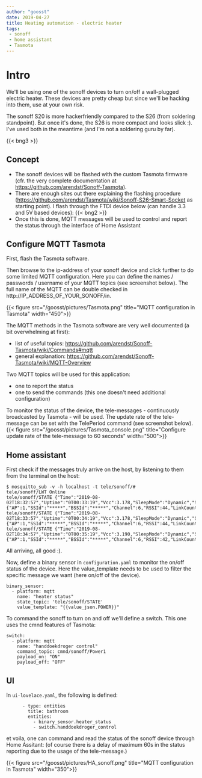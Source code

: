```yaml
---
author: "goosst"
date: 2019-04-27
title: Heating automation - electric heater
tags:
 - sonoff
 - home assistant
 - Tasmota
---
```



# Intro

We'll be using one of the sonoff devices to turn on/off a wall-plugged electric heater. These devices are pretty cheap but since we'll be hacking into them, use at your own risk.

The sonoff S20 is more hackerfriendly compared to the S26 (from soldering standpoint). But once it's done, the S26 is more compact and looks slick :). I've used both in the meantime (and I'm not a soldering guru by far).

{{< bng3 >}}

## Concept

* The sonoff devices will be flashed with the custom Tasmota firmware (cfr. the very complete documentation at https://github.com/arendst/Sonoff-Tasmota).
* There are enough sites out there explaining the flashing procedure (https://github.com/arendst/Tasmota/wiki/Sonoff-S26-Smart-Socket as starting point). I flash through the FTDI device below (can handle 3.3 and 5V based devices): {{< bng2 >}}
* Once this is done, MQTT messages will be used to control and report the status through the interface of Home Assistant



## Configure MQTT Tasmota

First, flash the Tasmota software.

Then browse to the ip-address of your sonoff device and click further to do some limited MQTT configuration. Here you can define the names / passwords / username of your MQTT topics (see screenshot below). The full name of the MQTT can be double checked in http://IP_ADDRESS_OF_YOUR_SONOFF/in.

{{< figure src="/goosst/pictures/Tasmota.png" title="MQTT configuration in Tasmota" width="450">}}

The MQTT methods in the Tasmota software are very well documented (a bit overwhelming at first):

* list of useful topics: https://github.com/arendst/Sonoff-Tasmota/wiki/Commands#mqtt
* general explanation: https://github.com/arendst/Sonoff-Tasmota/wiki/MQTT-Overview


Two MQTT topics will be used for this application:

* one to report the status
* one to send the commands (this one doesn't need additional configuration)

To monitor the status of the device, the tele-messages - continuously broadcasted by Tasmota - will be used. The update rate of the tele-message can be set with the TelePeriod command (see screenshot below).
{{< figure src="/goosst/pictures/Tasmota_console.png" title="Configure update rate of the tele-message to 60 seconds" width="500">}}



## Home assistant

First check if the messages truly arrive on the host, by listening to them from the terminal on the host:

```
$ mosquitto_sub -v -h localhost -t tele/sonoff/#
tele/sonoff/LWT Online
tele/sonoff/STATE {"Time":"2019-08-02T18:32:57","Uptime":"0T00:33:19","Vcc":3.178,"SleepMode":"Dynamic","Sleep":250,"LoadAvg":24,"POWER":"OFF","Wifi":{"AP":1,"SSId":"*****","BSSId":"*****","Channel":6,"RSSI":44,"LinkCount":1,"Downtime":"0T00:00:06"}}
tele/sonoff/STATE {"Time":"2019-08-02T18:33:57","Uptime":"0T00:34:19","Vcc":3.178,"SleepMode":"Dynamic","Sleep":250,"LoadAvg":3,"POWER":"OFF","Wifi":{"AP":1,"SSId":"*****","BSSId":"*****","Channel":6,"RSSI":44,"LinkCount":1,"Downtime":"0T00:00:06"}}
tele/sonoff/STATE {"Time":"2019-08-02T18:34:57","Uptime":"0T00:35:19","Vcc":3.190,"SleepMode":"Dynamic","Sleep":250,"LoadAvg":9,"POWER":"OFF","Wifi":{"AP":1,"SSId":"*****","BSSId":"*****","Channel":6,"RSSI":42,"LinkCount":1,"Downtime":"0T00:00:06"}}

```

All arriving, all good :).


Now, define a binary sensor in `configuration.yaml` to monitor the on/off status of the device. Here the value_template needs to be used to filter the specific message we want (here on/off of the device).

```
binary_sensor:
  - platform: mqtt
    name: "heater status"
    state_topic: 'tele/sonoff/STATE'
    value_template: "{{value_json.POWER}}"
```

To command the sonoff to turn on and off we'll define a switch. This one uses the cmnd features of Tasmota:
```
switch:
  - platform: mqtt
    name: "handdoekdroger control"
    command_topic: cmnd/sonoff/Power1
    payload_on: "ON"
    payload_off: "OFF"

```


## UI

In `ui-lovelace.yaml`, the following is defined:

```
      - type: entities
        title: bathroom
        entities:
          - binary_sensor.heater_status
          - switch.handdoekdroger_control
```

et voila, one can command and read the status of the sonoff device through Home Assitant:
(of course there is a delay of maximum 60s in the status reporting due to the usage of the tele-message.)


{{< figure src="/goosst/pictures/HA_sonoff.png" title="MQTT configuration in Tasmota" width="350">}}
